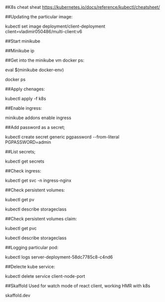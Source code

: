 #K8s cheat sheat
https://kubernetes.io/docs/reference/kubectl/cheatsheet/

##Updating the particular image:

kubectl set image deployment/client-deployment client=vladimir050486/multi-client:v6

##Start minikube

##Minikube ip

##Get into the minikube vm docker ps:

eval $(minikube docker-env)

docker ps 

##Apply chenages:

kubectl apply -f k8s

##Enable ingress:

minikube addons enable ingress

##Add password as a secret;

kubectl create secret generic pgpassword --from-literal PGPASSWORD=admin 

##List secrets;

kubectl get secrets

##Check ingress:

kubectl get svc -n ingress-nginx  

##Check persistent volumes:

kubectl get pv

kubectl describe storageclass  

##Check persistent volumes claim:

kubectl get pvc

kubectl describe storageclass  

##Logging particular pod:

kubectl logs server-deployment-58dc7785c8-c4nd6

##Delecte kube service:

kubectl delete service client-node-port  

##Skaffold
Used for watch mode of react client, working HMR with k8s

skaffold.dev